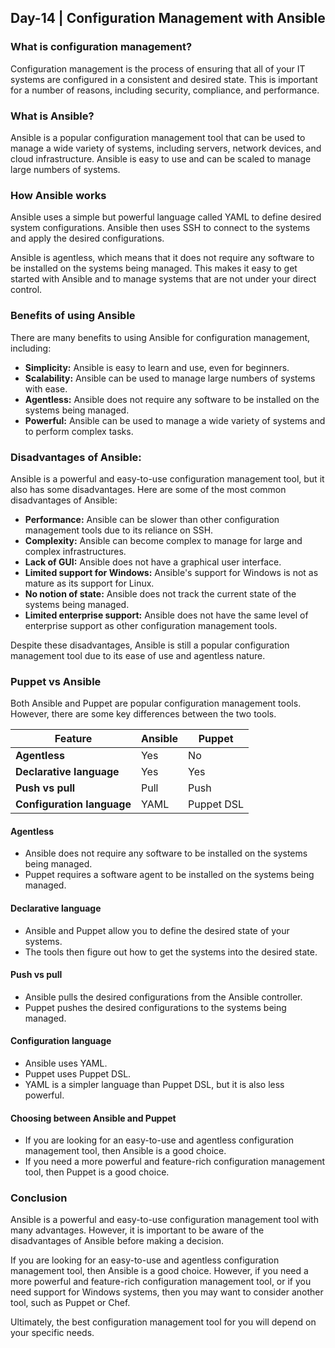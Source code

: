 ## Day-14 | Configuration Management with Ansible

### **What is configuration management?**

Configuration management is the process of ensuring that all of your IT systems are configured in a consistent and desired state. This is important for a number of reasons, including security, compliance, and performance.

### **What is Ansible?**

Ansible is a popular configuration management tool that can be used to manage a wide variety of systems, including servers, network devices, and cloud infrastructure. Ansible is easy to use and can be scaled to manage large numbers of systems.

### **How Ansible works**

Ansible uses a simple but powerful language called YAML to define desired system configurations. Ansible then uses SSH to connect to the systems and apply the desired configurations.

Ansible is agentless, which means that it does not require any software to be installed on the systems being managed. This makes it easy to get started with Ansible and to manage systems that are not under your direct control.

### **Benefits of using Ansible**

There are many benefits to using Ansible for configuration management, including:

* **Simplicity:** Ansible is easy to learn and use, even for beginners.
* **Scalability:** Ansible can be used to manage large numbers of systems with ease.
* **Agentless:** Ansible does not require any software to be installed on the systems being managed.
* **Powerful:** Ansible can be used to manage a wide variety of systems and to perform complex tasks.

### **Disadvantages of Ansible:**

Ansible is a powerful and easy-to-use configuration management tool, but it also has some disadvantages. Here are some of the most common disadvantages of Ansible:

* **Performance:** Ansible can be slower than other configuration management tools due to its reliance on SSH.
* **Complexity:** Ansible can become complex to manage for large and complex infrastructures.
* **Lack of GUI:** Ansible does not have a graphical user interface.
* **Limited support for Windows:** Ansible's support for Windows is not as mature as its support for Linux.
* **No notion of state:** Ansible does not track the current state of the systems being managed.
* **Limited enterprise support:** Ansible does not have the same level of enterprise support as other configuration management tools.

Despite these disadvantages, Ansible is still a popular configuration management tool due to its ease of use and agentless nature.

### **Puppet vs Ansible**

Both Ansible and Puppet are popular configuration management tools. However, there are some key differences between the two tools.

| Feature | Ansible | Puppet |
|---|---|---|
| **Agentless** | Yes | No |
| **Declarative language** | Yes | Yes |
| **Push vs pull** | Pull | Push |
| **Configuration language** | YAML | Puppet DSL |

#### **Agentless**
* Ansible does not require any software to be installed on the systems being managed.
* Puppet requires a software agent to be installed on the systems being managed.

#### **Declarative language**
* Ansible and Puppet allow you to define the desired state of your systems.
* The tools then figure out how to get the systems into the desired state.

#### **Push vs pull**
* Ansible pulls the desired configurations from the Ansible controller.
* Puppet pushes the desired configurations to the systems being managed.

#### **Configuration language**
* Ansible uses YAML.
* Puppet uses Puppet DSL.
* YAML is a simpler language than Puppet DSL, but it is also less powerful.

#### **Choosing between Ansible and Puppet**
* If you are looking for an easy-to-use and agentless configuration management tool, then Ansible is a good choice.
* If you need a more powerful and feature-rich configuration management tool, then Puppet is a good choice.

### **Conclusion**

Ansible is a powerful and easy-to-use configuration management tool with many advantages. However, it is important to be aware of the disadvantages of Ansible before making a decision.

If you are looking for an easy-to-use and agentless configuration management tool, then Ansible is a good choice. However, if you need a more powerful and feature-rich configuration management tool, or if you need support for Windows systems, then you may want to consider another tool, such as Puppet or Chef.

Ultimately, the best configuration management tool for you will depend on your specific needs.